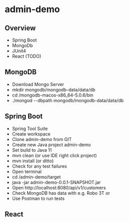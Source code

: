 # admin-demo

## Overview

- Spring Boot 
- MongoDb
- JUnit4
- React (TODO)

## MongoDB

- Download Mongo Server
- mkdir mongodb/mongodb-data/data/db
- cd <path>/mongodb-macos-x86_64-5.0.6/bin
- ./mongod --dbpath mongodb/mongodb-data/data/db

## Spring Boot

- Spring Tool Suite
- Create workspace
- Clone admin-demo from GIT
- Create new Java project admin-demo
- Set build to Java 11
- mvn clean (or use IDE right click project) 
- mvn install (or ditto)
- Check for any test failures
- Open terminal
- cd <path>/admin-demo/target
- java -jar admin-demo-0.0.1-SNAPSHOT.jar
- Open http://localhost:8080/api/v1/customers
- Check MongoDB has data with e.g. Robo 3T or
- Use Postman to run tests

## React


